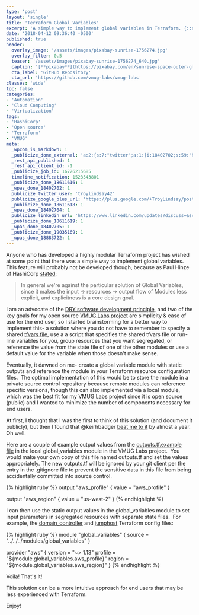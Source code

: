```yaml
---
type: 'post'
layout: 'single'
title: 'Terraform Global Variables'
excerpt: 'A simple way to implement global variables in Terraform. {::nomarkdown}<br><br>Example available in the <strong>VMUG-Labs</strong> project.<br><br><iframe style="display: inline-block;" src="https://ghbtns.com/github-btn.html?user=vmug-labs&repo=vmug-labs&type=star&count=true&size=large" frameborder="0" scrolling="0" width="160px" height="30px"></iframe> <iframe style="display: inline-block;" src="https://ghbtns.com/github-btn.html?user=vmug-labs&repo=vmug-labs&type=fork&count=true&size=large" frameborder="0" scrolling="0" width="158px" height="30px"></iframe>{:/nomarkdown}'
date: '2018-04-12 09:36:40 -0500'
published: true
header:
  overlay_image: '/assets/images/pixabay-sunrise-1756274.jpg'
  overlay_filter: 0.5
  teaser: '/assets/images/pixabay-sunrise-1756274_640.jpg'
  caption: '[**pixabay**](https://pixabay.com/en/sunrise-space-outer-globe-world-1756274/)'
  cta_label: 'GitHub Repository'
  cta_url: 'https://github.com/vmug-labs/vmug-labs'
classes: 'wide'
toc: false
categories:
- 'Automation'
- 'Cloud Computing'
- 'Virtualization'
tags:
- 'HashiCorp'
- 'Open source'
- 'Terraform'
- 'VMUG'
meta:
  _wpcom_is_markdown: 1
  _publicize_done_external: 'a:2:{s:7:"twitter";a:1:{i:18402702;s:59:"https://twitter.com/troylindsay42/status/984440174124953600";}s:8:"facebook";a:1:{i:18883722;s:38:"https://facebook.com/10155592459651314";}}'
  _rest_api_published: 1
  _rest_api_client_id: -1
  _publicize_job_id: 16726215685
  timeline_notification: 1523543801
  _publicize_done_18611616: 1
  _wpas_done_18402702: 1
  publicize_twitter_user: 'troylindsay42'
  publicize_google_plus_url: 'https://plus.google.com/+TroyLindsay/posts/UPv7PQhPsrW'
  _publicize_done_18611618: 1
  _wpas_done_18402704: 1
  publicize_linkedin_url: 'https://www.linkedin.com/updates?discuss=&scope=19360941&stype=M&topic=6390205878632542208&type=U&a=-pZo'
  _publicize_done_18611619: 1
  _wpas_done_18402705: 1
  _publicize_done_19035169: 1
  _wpas_done_18883722: 1
---
```

Anyone who has developed a highly modular Terraform project has wished at some point that there was a simple way to implement global variables.  This feature will probably not be developed though, because as Paul Hinze of HashiCorp [stated][issue_5480]:

> In general we're against the particular solution of Global Variables, since it makes the input -> resources -> output flow of Modules less explicit, and explicitness is a core design goal.

I am an advocate of the [DRY software development principle][dry], and two of the key goals for my open source [VMUG Labs project][repo] are simplicity & ease of use for the end user, so I started brainstorming for a better way to implement this- a solution where you do not have to remember to specify a shared [tfvars file][vars], use a a script that specifies the shared tfvars file or run-line variables for you, group resources that you want segregated, or reference the value from the state file of one of the other modules or use a default value for the variable when those doesn't make sense.

Eventually, it dawned on me- create a global variable module with static outputs and reference the module in your Terraform resource configuration files.  The optimal implementation of this would be to store the module in a private source control repository because remote modules can reference specific versions, though this can also implemented via a local module, which was the best fit for my VMUG Labs project since it is open source (public) and I wanted to minimize the number of components necessary for end users.

At first, I thought that I was the first to think of this solution (and document it publicly), but then I found that @keirhbadger [beat me to it][issue_5480] by almost a year.  Oh well.

Here are a couple of example output values from the [outputs.tf.example file][example] in the local global_variables module in the VMUG Labs project.  You would make your own copy of this file named outputs.tf and set the values appropriately.  The new outputs.tf will be ignored by your git client per the entry in the .gitignore file to prevent the sensitive data in this file from being accidentally committed into source control.

<!-- hcl is not supported by rouge or pygments at this time -->
{% highlight ruby %}
output "aws_profile" {
  value = "aws_profile"
}

output "aws_region" {
  value = "us-west-2"
}
{% endhighlight %}

I can then use the static output values in the global_variables module to set input parameters in segregated resources with separate state files.  For example, the [domain_controller][dc] and [jumphost][bastion] Terraform config files:

<!-- hcl is not supported by rouge or pygments at this time -->
{% highlight ruby %}
module "global_variables" {
  source = "../../../modules/global_variables"
}

provider "aws" {
  version = "~> 1.13"
  profile = "${module.global_variables.aws_profile}"
  region = "${module.global_variables.aws_region}"
}
{% endhighlight %}

Voila!  That's it!

This solution can be a more intuitive approach for end users that may be less experienced with Terraform.

Enjoy!

[issue_5480]: https://github.com/hashicorp/terraform/issues/5480
[dry]: https://en.wikipedia.org/wiki/Don%27t_repeat_yourself "Don't Repeat Yourself"
[repo]: https://github.com/vmug-labs/vmug-labs
[vars]: https://www.terraform.io/intro/getting-started/variables.html
[example]: https://github.com/vmug-labs/vmug-labs/blob/master/modules/global_variables/outputs.tf.example
[dc]: https://github.com/vmug-labs/vmug-labs/blob/master/live/global/domain_controller/main.tf
[bastion]: https://github.com/vmug-labs/vmug-labs/blob/master/live/global/jumphost/main.tf
